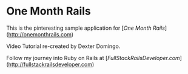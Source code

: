 # One Month Rails

This is the pinteresting sample application for
[*One Month Rails*] (http://onemonthrails.com)

Video Tutorial re-created by Dexter Domingo.

Follow my journey into Ruby on Rails at [*FullStackRailsDeveloper.com*] (http://fullstackrailsdeveloper.com)